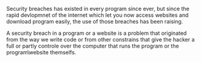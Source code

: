 Security breaches has existed in every program since ever, but since the rapid devlopmnet of the internet which let you
now access websites and download program easily, the use of those breaches has been raising.

A security breach in a program or a website is a problem that originated from the way we write code or from other constrains
that give the hacker a full or partly controle over the computer that runs the program or the program\website themselfs.
